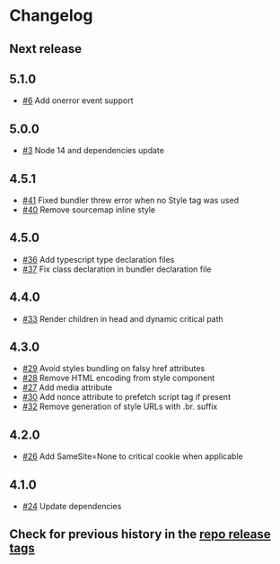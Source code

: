 # Changelog

## Next release

## 5.1.0

- [#6](https://github.com/mercadolibre/fury_frontend-style/pull/6) Add onerror event support

## 5.0.0

- [#3](https://github.com/mercadolibre/fury_frontend-style/pull/3) Node 14 and dependencies update

## 4.5.1

- [#41](https://github.com/mercadolibre/frontend-style/pull/41) Fixed bundler threw error when no Style tag was used
- [#40](https://github.com/mercadolibre/frontend-style/pull/40) Remove sourcemap inline style

## 4.5.0

- [#36](https://github.com/mercadolibre/frontend-style/pull/36) Add typescript type declaration files
- [#37](https://github.com/mercadolibre/frontend-style/pull/37) Fix class declaration in bundler declaration file

## 4.4.0

- [#33](https://github.com/mercadolibre/frontend-style/pull/33) Render children in head and dynamic critical path

## 4.3.0

- [#29](https://github.com/mercadolibre/frontend-style/pull/29) Avoid styles bundling on falsy href attributes
- [#28](https://github.com/mercadolibre/frontend-style/pull/28) Remove HTML encoding from style component
- [#27](https://github.com/mercadolibre/frontend-style/pull/27) Add media attribute
- [#30](https://github.com/mercadolibre/frontend-style/pull/30) Add nonce attribute to prefetch script tag if present
- [#32](https://github.com/mercadolibre/frontend-style/pull/32) Remove generation of style URLs with .br. suffix

## 4.2.0

- [#26](https://github.com/mercadolibre/frontend-style/pull/26) Add SameSite=None to critical cookie when applicable

## 4.1.0

- [#24](https://github.com/mercadolibre/frontend-style/pull/24) Update dependencies

## Check for previous history in the [repo release tags](https://github.com/mercadolibre/frontend-style/releases)

